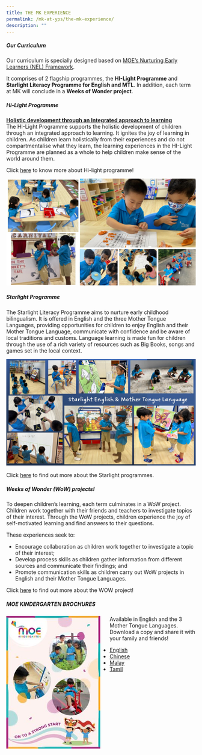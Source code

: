 ```yaml
---
title: THE MK EXPERIENCE
permalink: /mk-at-yps/the-mk-experience/
description: ""
---
```

##### **Our Curriculum**
Our curriculum is specially designed based on [MOE’s Nurturing Early Learners (NEL) Framework](https://www.nel.moe.edu.sg/).

It comprises of 2 flagship programmes, the **HI-Light Programme** and **Starlight Literacy Programme for English and MTL**. In addition, each term at MK will conclude in a **Weeks of Wonder project**.

##### **Hi-Light Programme**
**<u>Holistic development through an Integrated approach to learning</u>**
<br>The HI-Light Programme supports the holistic development of children through an integrated approach to learning. It ignites the joy of learning in children. As children learn holistically from their experiences and do not compartmentalise what they learn, the learning experiences in the HI-Light Programme are planned as a whole to help children make sense of the world around them.

Click [here](https://www.moe.gov.sg/preschool/moe-kindergarten/curriculum/hi-light) to know more about Hi-light programme!

![](/images/MK%20YPS/The%20MK%20Experience/MK_Experience_01.jpg)

##### **Starlight Programme**
The Starlight Literacy Programme aims to nurture early childhood bilingualism. It is offered in English and the three Mother Tongue Languages, providing opportunities for children to enjoy English and their Mother Tongue Language, communicate with confidence and be aware of local traditions and customs. 
Language learning is made fun for children through the use of a rich variety of resources such as Big Books, songs and games set in the local context.

![](/images/MK%20YPS/The%20MK%20Experience/MK_Experience_02.jpg)

Click [here](https://www.moe.gov.sg/preschool/moe-kindergarten/curriculum/starlight) to find out more about the Starlight programmes.

##### **Weeks of Wonder (WoW) projects!**
To deepen children’s learning, each term culminates in a WoW project. Children work together with their friends and teachers to investigate topics of their interest. Through the WoW projects, children experience the joy of self-motivated learning and find answers to their questions.

These experiences seek to:
* Encourage collaboration as children work together to investigate a topic of their interest;
* Develop process skills as children gather information from different sources and communicate their findings; and
* Promote communication skills as children carry out WoW projects in English and their Mother Tongue Languages.

Click [here](https://www.moe.gov.sg/preschool/moe-kindergarten/curriculum/weeks-of-wonder) to find out more about the WOW project!

##### **MOE KINDERGARTEN BROCHURES**
<img src="/images/MK%20YPS/The%20MK%20Experience/MK_Brochure.jpg" alt="MK Brochure" style="float:left;margin-right:25px;width:250px;height:353px;">Available in English and the 3 Mother Tongue Languages. Download a copy and share it with your family and friends!
* [English](https://file.for.edu.sg/mk-brochure-english.pdf)
* [Chinese](https://file.for.edu.sg/mk-brochure-chinese.pdf)
* [Malay](https://file.for.edu.sg/mk-brochure-malay.pdf)
* [Tamil](https://file.for.edu.sg/mk-brochure-tamil.pdf)